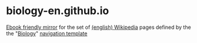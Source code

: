 # biology-en.github.io
[Ebook friendly mirror](https://efpedia.github.io) for the set of [(english) Wikipedia](https://en.wikipedia.org/wiki/English_Wikipedia) pages defined by the the "[Biology](https://en.wikipedia.org/wiki/Template:Biology_nav)" [navigation template](https://en.wikipedia.org/wiki/Wikipedia:Navigation_template)
